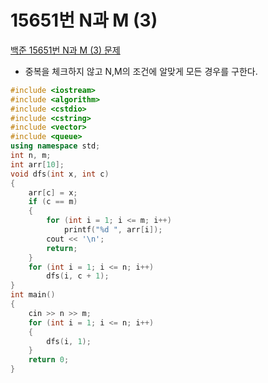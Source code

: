 # 15651번 N과 M (3)

[백준 15651번 N과 M (3) 문제](https://www.acmicpc.net/problem/15651)

- 중복을 체크하지 않고 N,M의 조건에 알맞게 모든 경우를 구한다.

```c++
#include <iostream>
#include <algorithm>
#include <cstdio>
#include <cstring>
#include <vector>
#include <queue>
using namespace std;
int n, m;
int arr[10];
void dfs(int x, int c)
{
    arr[c] = x;
    if (c == m)
    {
        for (int i = 1; i <= m; i++)
            printf("%d ", arr[i]);
        cout << '\n';
        return;
    }
    for (int i = 1; i <= n; i++)
        dfs(i, c + 1);
}
int main()
{
    cin >> n >> m;
    for (int i = 1; i <= n; i++)
    {
        dfs(i, 1);
    }
    return 0;
}

```

